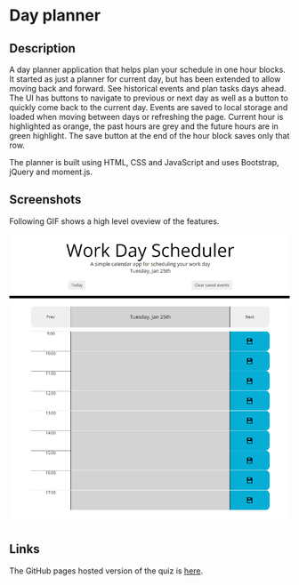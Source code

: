 # Day planner

## Description

A day planner application that helps plan your schedule in one hour blocks. It started as just a planner for current day, but has been extended to allow moving back and forward. See historical events and plan tasks days ahead. The UI has buttons to navigate to previous or next day as well as a button to quickly come back to the current day. Events are saved to local storage and loaded when moving between days or refreshing the page. Current hour is highlighted as orange, the past hours are grey and the future hours are in green highlight. The save button at the end of the hour block saves only that row. 

The planner is built using HTML, CSS and JavaScript and uses Bootstrap, jQuery and moment.js.

## Screenshots
Following GIF shows a high level oveview of the features.

![Day planner](./screenshot.png)


## Links
The GitHub pages hosted version of the quiz is [here](https://frye.github.io/day-planner/).